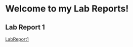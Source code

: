 # Welcome to my Lab Reports!
  
  ## Lab Report 1
[LabReport1](https://anthonyhaonguyen.github.io/cse15l-lab-report/LabReport1.html)
